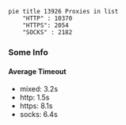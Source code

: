 
```mermaid
pie title 13926 Proxies in list
    "HTTP" : 10370
    "HTTPS": 2054
    "SOCKS" : 2182
```

### Some Info
#### Average Timeout

- mixed: 3.2s
- http: 1.5s
- https: 8.1s
- socks: 6.4s